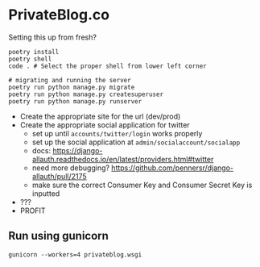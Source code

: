 # PrivateBlog.co

Setting this up from fresh?
```
poetry install
poetry shell
code . # Select the proper shell from lower left corner

# migrating and running the server
poetry run python manage.py migrate
poetry run python manage.py createsuperuser
poetry run python manage.py runserver
```
- Create the appropriate site for the url (dev/prod)
- Create the appropriate social application for twitter
    - set up until `accounts/twitter/login` works properly
    - set up the social application at `admin/socialaccount/socialapp`
    - docs: https://django-allauth.readthedocs.io/en/latest/providers.html#twitter
    - need more debugging? https://github.com/pennersr/django-allauth/pull/2175
    - make sure the correct Consumer Key and Consumer Secret Key is inputted
- ???
- PROFIT

## Run using gunicorn
```
gunicorn --workers=4 privateblog.wsgi
```
